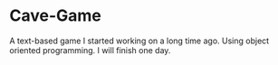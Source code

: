 # Cave-Game

A text-based game I started working on a long time ago. Using object oriented programming. I will finish one day. 
